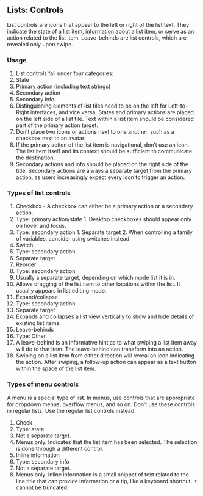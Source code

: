 ## Lists: Controls

List controls are icons that appear to the left or right of the list text. They indicate the state of a list item, information about a list item, or serve as an action related to the list item. Leave-behinds are list controls, which are revealed only upon swipe.

### Usage
1. List controls fall under four categories:
  1. State
  2. Primary action (including text strings)
  3. Secondary action
  4. Secondary info
2. Distinguishing elements of list tiles need to be on the left for Left-to-Right interfaces, and vice versa. States and primary actions are placed on the left side of a list tile. Text within a list item should be considered part of the primary action target.
3. Don’t place two icons or actions next to one another, such as a checkbox next to an avatar.
4. If the primary action of the list item is navigational, don’t use an icon. The list item itself and its context should be sufficient to communicate the destination.
5. Secondary actions and info should be placed on the right side of the title. Secondary actions are always a separate target from the primary action, as users increasingly expect every icon to trigger an action.

### Types of list controls
1. Checkbox - A checkbox can either be a primary action or a secondary action.
  1. Type: primary action/state
    1. Desktop checkboxes should appear only on hover and focus. 
  2. Type: secondary action
    1. Separate target
    2. When controlling a family of variables, consider using switches instead.
2. Switch
  1. Type: secondary action
  2. Separate target
3. Reorder
  1. Type: secondary action
  2. Usually a separate target, depending on which mode list it is in.
  3. Allows dragging of the list item to other locations within the list. It usually appears in list editing mode.
4. Expand/collapse
  1. Type: secondary action
  2. Separate target
  3. Expands and collapses a list view vertically to show and hide details of existing list items.
5. Leave-behinds
  1. Type: Other
  2. A leave-behind is an informative hint as to what swiping a list item away will do to that item. The leave-behind can transform into an action.
  3. Swiping on a list item from either direction will reveal an icon indicating the action. After swiping, a follow-up action can appear as a text button within the space of the list item.
  
### Types of menu controls

A menu is a special type of list. In menus, use controls that are appropriate for dropdown menus, overflow menus, and so on. Don’t use these controls in regular lists. Use the regular list controls instead.

1. Check
  1. Type: state
  2. Not a separate target.
  3. Menus only. Indicates that the list item has been selected. The selection is done through a different control.
2. Inline information
  1. Type: secondary info
  2. Not a separate target.
  3. Menus only. Inline information is a small snippet of text related to the line title that can provide information or a tip, like a keyboard shortcut. It cannot be truncated.
